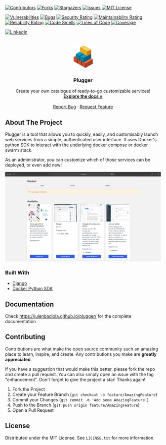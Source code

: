 [![Contributors][contributors-shield]][contributors-url]
[![Forks][forks-shield]][forks-url]
[![Stargazers][stars-shield]][stars-url]
[![Issues][issues-shield]][issues-url]
[![MIT License][license-shield]][license-url]

[![Vulnerabilities](https://sonarcloud.io/api/project_badges/measure?project=julenbadiola_plugger&metric=vulnerabilities)](https://sonarcloud.io/summary/new_code?id=julenbadiola_plugger)
[![Bugs](https://sonarcloud.io/api/project_badges/measure?project=julenbadiola_plugger&metric=bugs)](https://sonarcloud.io/summary/new_code?id=julenbadiola_plugger)
[![Security Rating](https://sonarcloud.io/api/project_badges/measure?project=julenbadiola_plugger&metric=security_rating)](https://sonarcloud.io/summary/new_code?id=julenbadiola_plugger)
[![Maintainability Rating](https://sonarcloud.io/api/project_badges/measure?project=julenbadiola_plugger&metric=sqale_rating)](https://sonarcloud.io/summary/new_code?id=julenbadiola_plugger)
[![Reliability Rating](https://sonarcloud.io/api/project_badges/measure?project=julenbadiola_plugger&metric=reliability_rating)](https://sonarcloud.io/summary/new_code?id=julenbadiola_plugger)
[![Code Smells](https://sonarcloud.io/api/project_badges/measure?project=julenbadiola_plugger&metric=code_smells)](https://sonarcloud.io/summary/new_code?id=julenbadiola_plugger)
[![Lines of Code](https://sonarcloud.io/api/project_badges/measure?project=julenbadiola_plugger&metric=ncloc)](https://sonarcloud.io/summary/new_code?id=julenbadiola_plugger)
[![Coverage](https://sonarcloud.io/api/project_badges/measure?project=julenbadiola_plugger&metric=coverage)](https://sonarcloud.io/summary/new_code?id=julenbadiola_plugger)


[![LinkedIn][linkedin-shield]][linkedin-url]

<br />
<div align="center">
  <a href="https://github.com/julenbadiola/plugger">
    <img src="app/static/favicon/favicon.png" alt="Logo" width="80" height="80">
  </a>

  <h3 align="center">Plugger</h3>

  <p align="center">
    Create your own catalogue of ready-to-go customizable services!
    <br />
    <a href="https://julenbadiola.github.io/plugger/"><strong>Explore the docs »</strong></a>
    <br />
    <br />
    <a href="https://github.com/julenbadiola/plugger/issues">Report Bug</a>
    ·
    <a href="https://github.com/julenbadiola/plugger/issues">Request Feature</a>
  </p>
</div>

## About The Project

Plugger is a tool that allows you to quickly, easily, and customisably launch web services from a simple, authenticated user interface. It uses Docker's python SDK to interact with the underlying docker compose or docker swarm stack.

As an administrator, you can customize which of those services can be deployed, or even add new!

[![Plugger Screen Shot][plugger-screenshot]](https://example.com)

### Built With

* [Django](https://www.djangoproject.com/)
* [Docker Python SDK](https://pypi.org/project/docker/)

## Documentation

Check https://julenbadiola.github.io/plugger/ for the complete documentation

## Contributing

Contributions are what make the open source community such an amazing place to learn, inspire, and create. Any contributions you make are **greatly appreciated**.

If you have a suggestion that would make this better, please fork the repo and create a pull request. You can also simply open an issue with the tag "enhancement".
Don't forget to give the project a star! Thanks again!

1. Fork the Project
2. Create your Feature Branch (`git checkout -b feature/AmazingFeature`)
3. Commit your Changes (`git commit -m 'Add some AmazingFeature'`)
4. Push to the Branch (`git push origin feature/AmazingFeature`)
5. Open a Pull Request

## License

Distributed under the MIT License. See `LICENSE.txt` for more information.


<!-- MARKDOWN LINKS & IMAGES -->
<!-- https://www.markdownguide.org/basic-syntax/#reference-style-links -->
[contributors-shield]: https://img.shields.io/github/contributors/julenbadiola/plugger.svg?style=flat-square&logo=github
[contributors-url]: https://github.com/julenbadiola/plugger/graphs/contributors
[forks-shield]: https://img.shields.io/github/forks/julenbadiola/plugger.svg?style=flat-square&logo=github
[forks-url]: https://github.com/julenbadiola/plugger/network/members
[stars-shield]: https://img.shields.io/github/stars/julenbadiola/plugger.svg?style=flat-square&logo=github
[stars-url]: https://github.com/julenbadiola/plugger/stargazers
[issues-shield]: https://img.shields.io/github/issues/julenbadiola/plugger.svg?style=flat-square&logo=github
[issues-url]: https://github.com/julenbadiola/plugger/issues
[license-shield]: https://img.shields.io/github/license/julenbadiola/plugger.svg?style=flat-square&logo=github
[license-url]: https://github.com/julenbadiola/plugger/blob/master/LICENSE.txt
[linkedin-shield]: https://img.shields.io/badge/-My%20LinkedIn%20profile-black.svg?style=flat-square&logo=linkedin&colorB=555
[linkedin-url]: https://www.linkedin.com/in/julen-badiola-860191183/
[plugger-screenshot]: screenshot.png